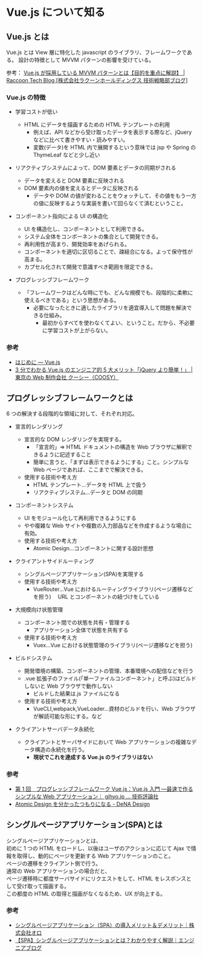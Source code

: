 # Vue.js について知る

## Vue.js とは

Vue.js とは View 層に特化した javascript のライブラリ、フレームワークである。
設計の特徴として MVVM パターンの影響を受けている。

参考：
[Vue.js が採用している MVVM パターンとは【目的を重点に解説】 | Raccoon Tech Blog [株式会社ラクーンホールディングス 技術戦略部ブログ]](https://techblog.raccoon.ne.jp/archives/1570147207.html)

### Vue.js の特徴

-   学習コストが低い
    -   HTML にデータを描画するための HTML テンプレートの利用
        -   例えば、API などから受け取ったデータを表示する際など、jQuery などに比べて書きやすい・読みやすい。
        -   変数(データ)を HTML 内で展開するという意味では jsp や Spring の ThymeLeaf などと少し近い
-   リアクティブシステムによって、DOM 要素とデータの同期がされる
    -   データを変えると DOM 要素に反映される
    -   DOM 要素内の値を変えるとデータに反映される
        -   データや DOM の値が変わることをウォッチして、その値をもう一方の値に反映するような実装を書いて回らなくて済むということ。
-   コンポーネント指向による UI の構造化

    -   UI を構造化し、コンポーネントとして利用できる。
    -   システム全体をコンポーネントの集合として開発できる。
    -   再利用性が高まり、開発効率をあげられる。
    -   コンポーネントを適切に区切ることで、疎結合になる。よって保守性が高まる。
    -   カプセル化されて開発で意識すべき範囲を限定できる。

-   プログレッシブフレームワーク

    -   「フレームワークはどんな時にでも、どんな規模でも、段階的に柔軟に使えるべきである」という思想がある。
        -   必要になったときに適したライブラリを適宜導入して問題を解決できる仕組み。
            -   最初からすべてを使わなくてよい、ということ。だから、不必要に学習コストが上がらない。

### 参考

-   [はじめに — Vue.js](https://jp.vuejs.org/v2/guide/index.html)
-   [3 分でわかる Vue.js のエンジニア的 5 大メリット「jQuery より簡単！」 | 東京の Web 制作会社 クーシー（COOSY）](https://coosy.co.jp/blog/vuejs-benefit/)

## プログレッシブフレームワークとは

6 つの解決する段階的な領域に対して、それぞれ対応。

-   宣言的レンダリング
    -   宣言的な DOM レンダリングを実現する。
        -   「宣言的」⇒ HTML ドキュメントの構造を Web ブラウザに解釈できるように記述すること
        -   簡単に言うと、「まずは表示できるようにする」こと。シンプルな Web ページであれば、ここまでで解決できる。
    -   使用する技術や考え方
        -   HTML テンプレート…データを HTML 上で扱う
        -   リアクティブシステム…データと DOM の同期
-   コンポーネントシステム

    -   UI をモジュール化して再利用できるようにする
    -   やや複雑な Web サイトや複数の入力部品などを作成するような場合に有効。
    -   使用する技術や考え方
        -   Atomic Design…コンポーネントに関する設計思想

-   クライアントサイドルーティング

    -   シングルページアプリケーション(SPA)を実現する
    -   使用する技術や考え方
        -   VueRouter…Vue におけるルーティングライブラリ(ページ遷移などを担う)　 URL とコンポーネントの紐づけをしている

-   大規模向け状態管理

    -   コンポーネント間での状態を共有・管理する
        -   アプリケーション全体で状態を共有する
    -   使用する技術や考え方
        -   Vuex…Vue における状態管理のライブラリ(ページ遷移などを担う)

-   ビルドシステム

    -   開発環境の構築、コンポーネントの管理、本番環境への配信などを行う
    -   .vue 拡張子のファイル(「単一ファイルコンポーネント」と呼ぶ)はビルドしないと Web ブラウザで動作しない
        -   ビルドした結果は.js ファイルになる
    -   使用する技術や考え方
        -   VueCLI,webpack,VueLoader…資材のビルドを行い、Web ブラウザが解読可能な形にする。など

-   クライアントサーバデータ永続化
    -   クライアントとサーバサイドにおいて Web アプリケーションの複雑なデータ構造の永続化を行う。
        -   **現状でこれを達成する Vue.js のライブラリはない**

### 参考

-   [第 1 回　プログレッシブフレームワーク Vue.js：Vue.js 入門 ―最速で作るシンプルな Web アプリケーション｜ gihyo.jp … 技術評論社](https://gihyo.jp/dev/serial/01/vuejs/0001?page=2)
-   [Atomic Design を分かったつもりになる - DeNA Design](https://design.dena.com/design/atomic-design-%E3%82%92%E5%88%86%E3%81%8B%E3%81%A3%E3%81%9F%E3%81%A4%E3%82%82%E3%82%8A%E3%81%AB%E3%81%AA%E3%82%8B)

## シングルぺージアプリケーション(SPA)とは

シングルページアプリケーションとは、  
初めに 1 つの HTML をロードし、以後はユーザのアクションに応じて Ajax で情報を取得し、動的にページを更新する Web アプリケーションのこと。  
ページの遷移をクライアント側で行う。  
通常の Web アプリケーションの場合だと、  
ページ遷移時に都度サーバサイドにリクエストをして、HTML をレスポンスとして受け取って描画する。  
この都度の HTML の取得と描画がなくなるため、UX が向上する。

### 参考

-   [シングルページアプリケーション（SPA）の導入メリット＆デメリット｜株式会社オロ](https://www.oro.com/ja/technology/001/)
-   [【SPA】シングルページアプリケーションとは？わかりやすく解説｜エンジニアブログ](https://engineer-life.dev/single-page-application/)
